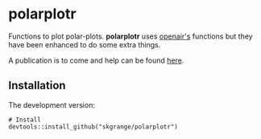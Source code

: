# **polarplotr**

Functions to plot polar-plots. **polarplotr** uses [openair's](https://github.com/davidcarslaw/openair) functions but they have been enhanced to do some extra things. 

A publication is to come and help can be found [here](http://skgrange.github.io/polarplotr/docs/). 

## Installation

The development version: 

```
# Install
devtools::install_github("skgrange/polarplotr")
```
